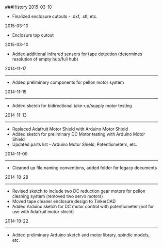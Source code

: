 ###History
2015-03-10

+ Finalized enclosure cutouts - .dxf, .stl, etc.

2015-03-10

+ Enclosure top cutout


2015-03-10

+ Added additional infrared sensors for tape detection (determines resolution of empty hub/full hub)

2014-11-17

-----

+ Added preliminary components for pellon motor system

2014-11-15

-----

+ Added sketch for bidirectional take-up/supply motor testing

2014-11-13

-----

+ Replaced Adafruit Motor Shield with Arduino Motor Shield
+ Added sketch for preliminary DC Motor testing with Arduino Motor Shield
+ Updated parts list - Arduino Motor Shield, Potentiometers, etc. 


2014-11-09

-----

+ Cleaned up file naming conventions, added folder for legacy documents


2014-10-28

-----

+ Revised sketch to include two DC reduction gear motors for pellon cleaning system (removed two servo motors)
+ Moved tape cleaner enclosure design to TinkerCAD
+ Added Arduino sketch for DC motor control with potentiometer (not for use with Adafruit motor shield)



2014-10-22

-----

+ Added preliminary Arduino sketch and motor library, spindle models, etc.
